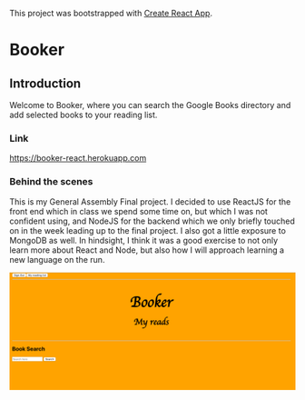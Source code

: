 This project was bootstrapped with [Create React App](https://github.com/facebook/create-react-app).

# Booker

## Introduction

Welcome to Booker, where you can search the Google Books directory and add selected books to your reading list.

### Link
https://booker-react.herokuapp.com

### Behind the scenes

This is my General Assembly Final project.  I decided to use ReactJS for the front end which in class we spend some time on, but which I was not confident using, and NodeJS for the backend which we only briefly touched on in the week leading up to the final project.  I also got a little exposure to MongoDB as well.  In hindsight, I think it was a good exercise to not only learn more about React and Node, but also how I will approach learning a new language on the run.

![scoreboard](/images/Home.png)
